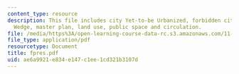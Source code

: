 ```yaml
---
content_type: resource
description: This file includes city Yet-to-be Urbanized, forbidden city, Mixed-Use
  Wedge, master plan, land use, public space and circulation.
file: /media/https%3A/open-learning-course-data-rc.s3.amazonaws.com/11-307-beijing-urban-design-studio-summer-2006/ae6a9921e834e147c1ee1cd321b3107d_fpres.pdf
file_type: application/pdf
resourcetype: Document
title: fpres.pdf
uid: ae6a9921-e834-e147-c1ee-1cd321b3107d
---
```

